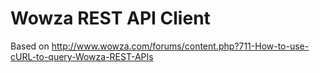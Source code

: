 Wowza REST API Client
=====================

Based on http://www.wowza.com/forums/content.php?711-How-to-use-cURL-to-query-Wowza-REST-APIs
